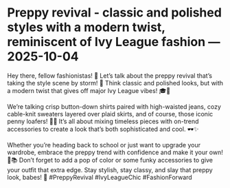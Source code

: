 # Preppy revival - classic and polished styles with a modern twist, reminiscent of Ivy League fashion — 2025-10-04

Hey there, fellow fashionistas! 💁 Let’s talk about the preppy revival that’s taking the style scene by storm! 🌟 Think classic and polished looks, but with a modern twist that gives off major Ivy League vibes! 🎓🍂

We’re talking crisp button-down shirts paired with high-waisted jeans, cozy cable-knit sweaters layered over plaid skirts, and of course, those iconic penny loafers! 👞💅 It’s all about mixing timeless pieces with on-trend accessories to create a look that’s both sophisticated and cool. 🕶️✨

Whether you’re heading back to school or just want to upgrade your wardrobe, embrace the preppy trend with confidence and make it your own! 🌿📚 Don’t forget to add a pop of color or some funky accessories to give your outfit that extra edge. Stay stylish, stay classy, and slay that preppy look, babes! 💋 #PreppyRevival #IvyLeagueChic #FashionForward